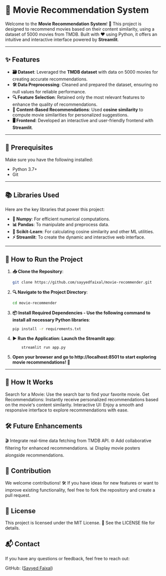 # 🎥 Movie Recommendation System

Welcome to the **Movie Recommendation System**! 🌟 This project is designed to recommend movies based on their content similarity, using a dataset of 5000 movies from TMDB. Built with ❤️ using Python, it offers an intuitive and interactive interface powered by **Streamlit**.

---

## ✨ Features

- **🗃️ Dataset**: Leveraged the **TMDB dataset** with data on 5000 movies for creating accurate recommendations.
- **🛠️ Data Preprocessing**: Cleaned and prepared the dataset, ensuring no null values for reliable performance.
- **🔍 Feature Selection**: Retained only the most relevant features to enhance the quality of recommendations.
- **🤝 Content-Based Recommendations**: Used **cosine similarity** to compute movie similarities for personalized suggestions.
- **🖥️ Frontend**: Developed an interactive and user-friendly frontend with **Streamlit**.

---

## 🛑 Prerequisites

Make sure you have the following installed:

- Python 3.7+
- Git

---

## 📚 Libraries Used

Here are the key libraries that power this project:

- **📐 Numpy**: For efficient numerical computations.
- **📊 Pandas**: To manipulate and preprocess data.
- **🔬 Scikit-Learn**: For calculating cosine similarity and other ML utilities.
- **⚡ Streamlit**: To create the dynamic and interactive web interface.

---

## 🚀 How to Run the Project

1. **📥 Clone the Repository**:
   ```bash
   git clone https://github.com/sayyedfaixal/movie-recommender.git
   ```
2. **🔍 Navigate to the Project Directory**:
   ```bash
   cd movie-recommender
   ```
3. **📦 Install Required Dependencies - Use the following command to install all necessary Python libraries**:

   ```bash
   pip install -r requirements.txt

   ```

4. **▶️ Run the Application: Launch the Streamlit app**:

   ```bash
       streamlit run app.py

   ```

5. **Open your browser and go to http://localhost:8501 to start exploring movie recommendations! 🎉**

---

## 🌟 How It Works

Search for a Movie: Use the search bar to find your favorite movie.
Get Recommendations: Instantly receive personalized recommendations based on the movie's content similarity.
Interactive UI: Enjoy a smooth and responsive interface to explore recommendations with ease.

## 🛠️ Future Enhancements

🎬 Integrate real-time data fetching from TMDB API.
🌐 Add collaborative filtering for enhanced recommendations.
📊 Display movie posters alongside recommendations.

## 🙌 Contribution

We welcome contributions! 🛠️ If you have ideas for new features or want to improve existing functionality, feel free to fork the repository and create a pull request.

## 📝 License

This project is licensed under the MIT License. 📜 See the LICENSE file for details.

## 📬 Contact

If you have any questions or feedback, feel free to reach out:

GitHub: ([Sayyed Faixal](https://github.com/sayyedfaixal))
